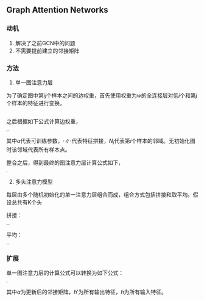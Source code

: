 ## Graph Attention Networks

### 动机

1. 解决了之前GCN中的问题
2. 不需要提前建立的邻接矩阵

### 方法

1. 单一图注意力层

为了确定图中第$ij$个样本之间的边权重，首先使用权重为$w$的全连接层对低$i$个和第$j$个样本的特征进行变换。

<img src="https://mengxiangjie12138-images.oss-cn-beijing.aliyuncs.com/GAT-1.png" alt="GAT1" style="zoom:3%;" />

之后根据如下公式计算边权重，

<img src="https://mengxiangjie12138-images.oss-cn-beijing.aliyuncs.com/GAT-2.png" alt="GAT2" style="zoom:15%;" />

其中$a$代表可训练参数，$\cdot\|\cdot$代表特征拼接，$N_i$代表第$i$个样本的邻域。无初始化图时该邻域代表所有样本点。

整合之后，得到最终的图注意力层计算公式如下，

<img src="https://mengxiangjie12138-images.oss-cn-beijing.aliyuncs.com/GAT-3.png" alt="GAT3" style="zoom:10%;" />

2. 多头注意力模型

每层由多个随机初始化的单一注意力层组合而成，组合方式包括拼接和取平均。假设总共有K个头

拼接：

<img src="https://mengxiangjie12138-images.oss-cn-beijing.aliyuncs.com/GAT-4.png" alt="GAT4" style="zoom:15%;" />

平均：

<img src="https://mengxiangjie12138-images.oss-cn-beijing.aliyuncs.com/GAT-5.png" alt="GAT5" style="zoom:15%;" />

### 扩展

单一图注意力层的计算公式可以转换为如下公式：

<img src="https://mengxiangjie12138-images.oss-cn-beijing.aliyuncs.com/GAT-6.png" alt="GAT6" style="zoom:10%;" />

其中$\alpha$为更新后的邻接矩阵，$h'$为所有输出特征，$h$为所有输入特征。























